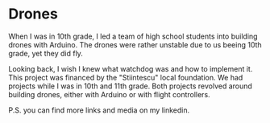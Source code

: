 # Drones
When I was in 10th grade, I led a team of high school students into building
drones with Arduino. The drones were rather unstable due to us beeing 10th grade,
yet they did fly.

Looking back, I wish I knew what watchdog was and how to implement it. This project
was financed by the "Stiintescu" local foundation. We had projects while I was in 10th
and 11th grade. Both projects revolved around building drones, either with Arduino or 
with flight controllers.

P.S. you can find more links and media on my linkedin.
